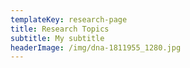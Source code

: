 ```yaml
---
templateKey: research-page
title: Research Topics
subtitle: My subtitle
headerImage: /img/dna-1811955_1280.jpg
---
```


